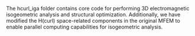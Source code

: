 The hcurl_iga folder contains core code for performing 3D electromagnetic isogeometric analysis and structural optimization. 
Additionally, we have modified the H(curl) space-related components in the original MFEM to enable parallel computing capabilities for isogeometric analysis.

